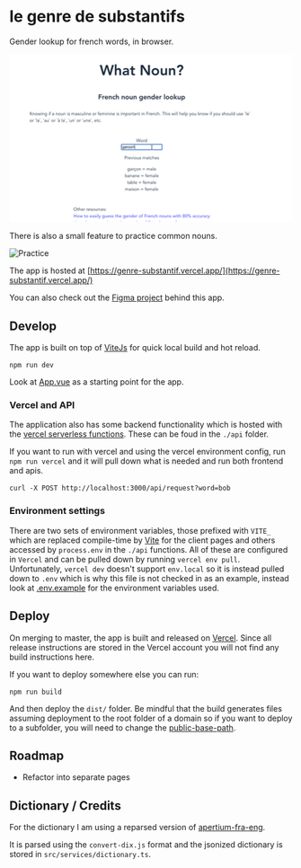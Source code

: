 # le genre de substantifs

Gender lookup for french words, in browser.

![Screencast](./example.gif)

There is also a small feature to practice common nouns.

![Practice](./practice.gif)

The app is hosted at [https://genre-substantif.vercel.app/](https://genre-substantif.vercel.app/)

You can also check out the [Figma project](https://www.figma.com/file/8teTdo1t85HnxdnGEQjYTn/What-the-Noun%3F?node-id=0%3A1) behind this app.

## Develop

The app is built on top of [ViteJs](https://vitejs.dev/) for quick local build and hot reload.

```shell
npm run dev
```

Look at [App.vue](src/App.vue) as a starting point for the app.

### Vercel and API

The application also has some backend functionality which is hosted with the [vercel serverless functions](https://vercel.com/docs/concepts/functions/serverless-functions). These can be foud in the `./api` folder.

If you want to run with vercel and using the vercel environment config, run `npm run vercel` and it will pull down what is needed and run both frontend and apis.

```
curl -X POST http://localhost:3000/api/request?word=bob
```

### Environment settings

There are two sets of environment variables, those prefixed with `VITE_` which are replaced compile-time by [Vite](https://vitejs.dev/guide/env-and-mode.html) for the client pages and others accessed by `process.env` in the `./api` functions. All of these are configured in `Vercel` and can be pulled down by running `vercel env pull`. Unfortunately, `vercel dev` doesn't support `env.local` so it is instead pulled down to `.env` which is why this file is not checked in as an example, instead look at [.env.example](./.env.example) for the environment variables used.

## Deploy

On merging to master, the app is built and released on [Vercel](https://vercel.com/). Since all release instructions are stored in the Vercel account you will not find any build instructions here.

If you want to deploy somewhere else you can run:

```shell
npm run build
```

And then deploy the `dist/` folder. Be mindful that the build generates files assuming deployment to the root folder of a domain so if you want to deploy to a subfolder, you will need to change the [public-base-path](https://vitejs.dev/guide/build.html#public-base-path).

## Roadmap

- Refactor into separate pages

## Dictionary / Credits

For the dictionary I am using a reparsed version of [apertium-fra-eng](https://github.com/apertium/apertium-fra-eng).

It is parsed using the `convert-dix.js` format and the jsonized dictionary is stored in `src/services/dictionary.ts`.
